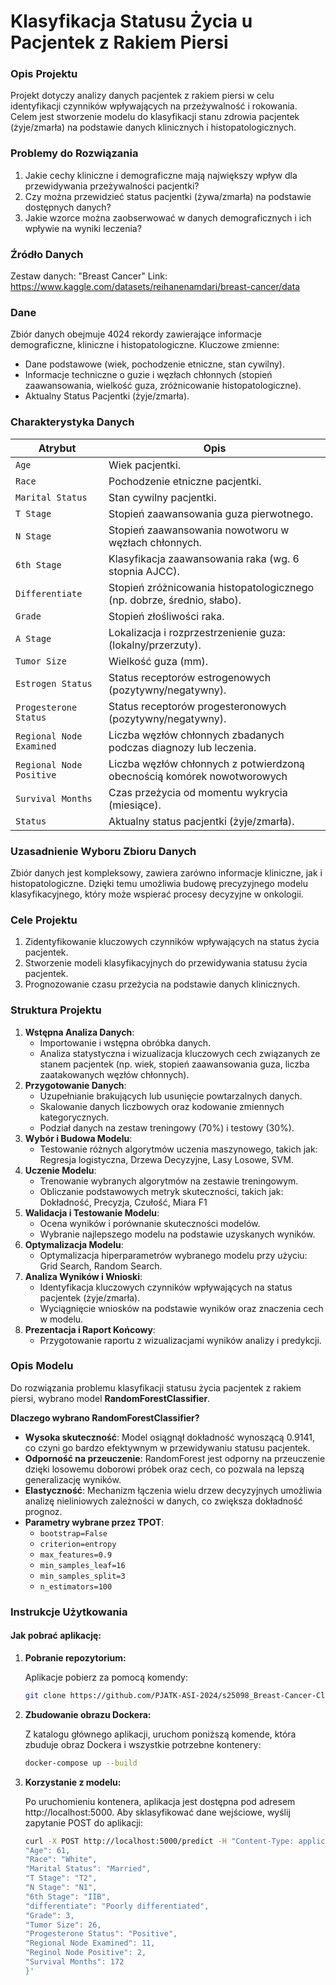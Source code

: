 # Klasyfikacja Statusu Życia u Pacjentek z Rakiem Piersi

### Opis Projektu  
Projekt dotyczy analizy danych pacjentek z rakiem piersi w celu identyfikacji czynników wpływających na przeżywalność i rokowania. Celem jest stworzenie modelu do klasyfikacji stanu zdrowia pacjentek (żyje/zmarła) na podstawie danych klinicznych i histopatologicznych.

### Problemy do Rozwiązania  
1. Jakie cechy kliniczne i demograficzne mają największy wpływ dla przewidywania przeżywalności pacjentki?
2. Czy można przewidzieć status pacjentki (żywa/zmarła) na podstawie dostępnych danych?
3. Jakie wzorce można zaobserwować w danych demograficznych i ich wpływie na wyniki leczenia?  

### Źródło Danych
Zestaw danych: "Breast Cancer" 
Link: https://www.kaggle.com/datasets/reihanenamdari/breast-cancer/data

### Dane
Zbiór danych obejmuje 4024 rekordy zawierające informacje demograficzne, kliniczne i histopatologiczne. Kluczowe zmienne:
- Dane podstawowe (wiek, pochodzenie etniczne, stan cywilny).
- Informacje techniczne o guzie i węzłach chłonnych (stopień zaawansowania, wielkość guza, zróżnicowanie histopatologiczne).
- Aktualny Status Pacjentki (żyje/zmarła).

### Charakterystyka Danych  

| **Atrybut**               | **Opis**                                                                |
|---------------------------|-------------------------------------------------------------------------|
| `Age`                     | Wiek pacjentki.                                                         |
| `Race`                    | Pochodzenie etniczne pacjentki.                                         |
| `Marital Status`          | Stan cywilny pacjentki.                                                 |
| `T Stage`                 | Stopień zaawansowania guza pierwotnego.                                 |
| `N Stage`                 | Stopień zaawansowania nowotworu w węzłach chłonnych.                    |
| `6th Stage`               | Klasyfikacja zaawansowania raka (wg. 6 stopnia AJCC).                   |
| `Differentiate`           | Stopień zróżnicowania histopatologicznego (np. dobrze, średnio, słabo). |
| `Grade`                   | Stopień złośliwości raka.                                               |
| `A Stage`                 | Lokalizacja i rozprzestrzenienie guza: (lokalny/przerzuty).             |
| `Tumor Size`              | Wielkość guza (mm).                                                     |
| `Estrogen Status`         | Status receptorów estrogenowych (pozytywny/negatywny).                  |
| `Progesterone Status`     | Status receptorów progesteronowych (pozytywny/negatywny).               |
| `Regional Node Examined`  | Liczba węzłów chłonnych zbadanych podczas diagnozy lub leczenia.        |
| `Regional Node Positive`  | Liczba węzłów chłonnych z potwierdzoną obecnością komórek nowotworowych |
| `Survival Months`         | Czas przeżycia od momentu wykrycia (miesiące).                          |
| `Status`                  | Aktualny status pacjentki (żyje/zmarła).                                |

### Uzasadnienie Wyboru Zbioru Danych
Zbiór danych jest kompleksowy, zawiera zarówno informacje kliniczne, jak i histopatologiczne. Dzięki temu umożliwia budowę precyzyjnego modelu klasyfikacyjnego, który może wspierać procesy decyzyjne w onkologii.

### Cele Projektu  
1. Zidentyfikowanie kluczowych czynników wpływających na status życia pacjentek.  
2. Stworzenie modeli klasyfikacyjnych do przewidywania statusu życia pacjentek.  
3. Prognozowanie czasu przeżycia na podstawie danych klinicznych.  

### Struktura Projektu  
1. **Wstępna Analiza Danych**:  
   - Importowanie i wstępna obróbka danych.  
   - Analiza statystyczna i wizualizacja kluczowych cech związanych ze stanem pacjentek (np. wiek, stopień zaawansowania guza, liczba zaatakowanych węzłów chłonnych).  
2. **Przygotowanie Danych**:  
   - Uzupełnianie brakujących lub usunięcie powtarzalnych danych.
   - Skalowanie danych liczbowych oraz kodowanie zmiennych kategorycznych.  
   - Podział danych na zestaw treningowy (70%) i testowy (30%).
3. **Wybór i Budowa Modelu**:
   - Testowanie różnych algorytmów uczenia maszynowego, takich jak: Regresja logistyczna, Drzewa Decyzyjne, Lasy Losowe, SVM.  
4. **Uczenie Modelu**:
   - Trenowanie wybranych algorytmów na zestawie treningowym.
   - Obliczanie podstawowych metryk skuteczności, takich jak: Dokładność, Precyzja, Czułość, Miara F1
5. **Walidacja i Testowanie Modelu**:
   - Ocena wyników i porównanie skuteczności modelów.
   - Wybranie najlepszego modelu na podstawie uzyskanych wyników.
6. **Optymalizacja Modelu**: 
   - Optymalizacja hiperparametrów wybranego modelu przy użyciu: Grid Search, Random Search.
7. **Analiza Wyników i Wnioski**: 
   - Identyfikacja kluczowych czynników wpływających na status pacjentek (żyje/zmarła).
   - Wyciągnięcie wniosków na podstawie wyników oraz znaczenia cech w modelu.
8. **Prezentacja i Raport Końcowy**:
   - Przygotowanie raportu z wizualizacjami wyników analizy i predykcji.

### Opis Modelu
Do rozwiązania problemu klasyfikacji statusu życia pacjentek z rakiem piersi, wybrano model **RandomForestClassifier**.

**Dlaczego wybrano RandomForestClassifier?**
- **Wysoka skuteczność**: Model osiągnął dokładność wynoszącą 0.9141, co czyni go bardzo efektywnym w przewidywaniu statusu pacjentek.
- **Odporność na przeuczenie**: RandomForest jest odporny na przeuczenie dzięki losowemu doborowi próbek oraz cech, co pozwala na lepszą generalizację wyników.
- **Elastyczność**: Mechanizm łączenia wielu drzew decyzyjnych umożliwia analizę nieliniowych zależności w danych, co zwiększa dokładność prognoz.
- **Parametry wybrane przez TPOT**:
  - `bootstrap=False`
  - `criterion=entropy`
  - `max_features=0.9`
  - `min_samples_leaf=16`
  - `min_samples_split=3`
  - `n_estimators=100`

### Instrukcje Użytkowania
#### Jak pobrać aplikację:

1. **Pobranie repozytorium:**
   
   Aplikacje pobierz za pomocą komendy:
   ```bash
   git clone https://github.com/PJATK-ASI-2024/s25098_Breast-Cancer-Classifier.git
3. **Zbudowanie obrazu Dockera:**
   
   Z katalogu głównego aplikacji, uruchom poniższą komende, która zbuduje obraz Dockera i wszystkie potrzebne kontenery:
   ```bash
   docker-compose up --build
4. **Korzystanie z modelu:**
   
   Po uruchomieniu kontenera, aplikacja jest dostępna pod adresem http://localhost:5000.
   Aby sklasyfikować dane wejściowe, wyślij zapytanie POST do aplikacji:
   ```bash
   curl -X POST http://localhost:5000/predict -H "Content-Type: application/json" -d '{
   "Age": 61,
   "Race": "White",
   "Marital Status": "Married",
   "T Stage": "T2",
   "N Stage": "N1",
   "6th Stage": "IIB",
   "differentiate": "Poorly differentiated",
   "Grade": 3,
   "Tumor Size": 26,
   "Progesterone Status": "Positive",
   "Regional Node Examined": 11,
   "Reginol Node Positive": 2,
   "Survival Months": 172
   }'
